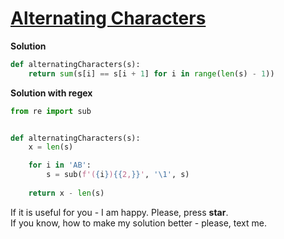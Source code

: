 # [Alternating Characters](https://www.hackerrank.com/challenges/alternating-characters)

**Solution**
```python
def alternatingCharacters(s):
    return sum(s[i] == s[i + 1] for i in range(len(s) - 1))
```

**Solution with regex**
```python
from re import sub


def alternatingCharacters(s):
    x = len(s)

    for i in 'AB':
        s = sub(f'({i}){{2,}}', '\1', s)
        
    return x - len(s)
```

If it is useful for you - I am happy. Please, press **star**.
<br>
If you know, how to make my solution better - please, text me.
